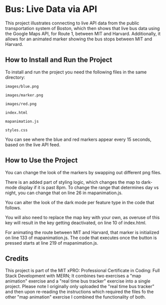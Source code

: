 
# Bus: Live Data via API

This project illustrates connecting to live API data from the public transportation system of Boston, which then shows that live bus data using the Google Maps API, for Route 1, between MIT and Harvard. Additionally, it allows for an animated marker showing the bus stops between MIT and Harvard.

## How to Install and Run the Project
To install and run the project you need the following files in the same directory:

    images/blue.png
    
    images/marker.png
    
    images/red.png
    
    index.html
    
    mapanimation.js
    
    styles.css

You can see where the blue and red markers appear every 15 seconds, based on the live API feed.

## How to Use the Project
You can change the look of the markers by swapping out different png files.

There is an added part of styling logic, which changes the map to dark-mode display if it is past 8pm. To change the range that determines day vs night, you can change that on line 26 in mapanimation.js. 

You can alter the look of the dark mode per feature type in the code that follows.

You will also need to replace the map key with your own, as overuse of this key will result in the key getting deactivated, on line 10 of index.html.

For animating the route between MIT and Harvard, that marker is initialized on line 133 of mapanimation.js.
The code that executes once the button is pressed starts at line 219 of mapanimation.js.

## Credits
This project is part of the MIT xPRO: Professional Certificate in Coding: Full Stack Development with MERN; It combines two exercises a "map animation" exercise and a "real time bus tracker" exercise into a single project.
Please note I originally only uploaded the "real time bus tracker" and then upon re-reading the instructions which required the files fo the other "map animation" exercise I combined the functionality of both. 